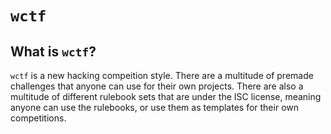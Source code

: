 # `wctf`

## What is `wctf`?

`wctf` is a new hacking compeition style. There are a multitude of premade challenges that anyone can use for their own projects. There are also a multitude of different rulebook sets that are under the ISC license, meaning anyone can use the rulebooks, or use them as templates for their own competitions. 


